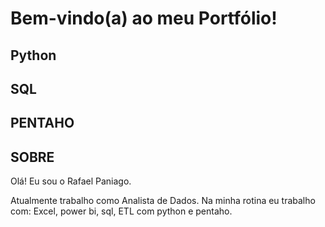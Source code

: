 # Bem-vindo(a) ao meu Portfólio!

## Python


## SQL


## PENTAHO


## SOBRE
Olá! Eu sou o Rafael Paniago.

Atualmente trabalho como Analista de Dados. Na minha rotina eu trabalho com: Excel, power bi, sql, ETL com python e pentaho.
